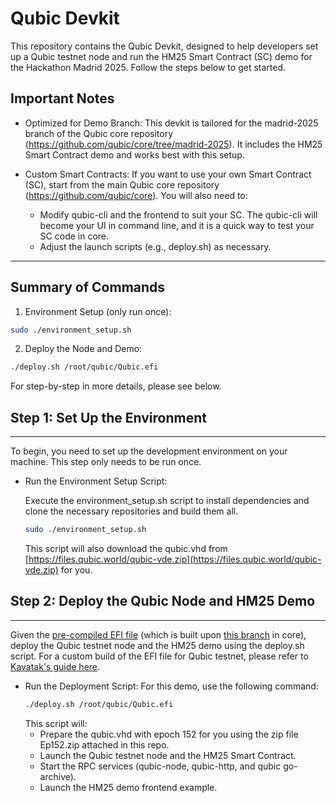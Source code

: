 # Qubic Devkit

This repository contains the Qubic Devkit, designed to help developers set up a Qubic testnet node and run the HM25 Smart Contract (SC) demo for the Hackathon Madrid 2025. Follow the steps below to get started.

## Important Notes

* Optimized for Demo Branch:
  This devkit is tailored for the madrid-2025 branch of the Qubic core repository (https://github.com/qubic/core/tree/madrid-2025). It includes the HM25 Smart Contract demo and works best with this setup.

* Custom Smart Contracts:
  If you want to use your own Smart Contract (SC), start from the main Qubic core repository (https://github.com/qubic/core). You will also need to:
  * Modify qubic-cli and the frontend to suit your SC. The qubic-cli will become your UI in command line, and it is a quick way to test your SC code in core. 
  * Adjust the launch scripts (e.g., deploy.sh) as necessary.

---

## Summary of Commands

1. Environment Setup (only run once):
```bash
sudo ./environment_setup.sh
```
2. Deploy the Node and Demo:

```bash
./deploy.sh /root/qubic/Qubic.efi
```


For step-by-step in more details, please see below.

## Step 1: Set Up the Environment

---

To begin, you need to set up the development environment on your machine. This step only needs to be run once.

* Run the Environment Setup Script:

  Execute the environment_setup.sh script to install dependencies and clone the necessary repositories and build them all.
  ```bash
  sudo ./environment_setup.sh
  ```
  This script will also download the qubic.vhd from [https://files.qubic.world/qubic-vde.zip](https://files.qubic.world/qubic-vde.zip) for you. 

## Step 2: Deploy the Qubic Node and HM25 Demo

---
Given the [pre-compiled EFI file](./Qubic.efi) (which is built upon [this branch](https://github.com/qubic/core/tree/madrid-2025) in core), deploy the Qubic testnet node and the HM25 demo using the deploy.sh script. 
For a custom build of the EFI file for Qubic testnet, please refer to [Kavatak's guide here](https://github.com/KavataK/QubicNetworkDeploymentGuide).
* Run the Deployment Script:
  For this demo, use the following command:
  ```bash
  ./deploy.sh /root/qubic/Qubic.efi
  ```
  This script will:
  * Prepare the qubic.vhd with epoch 152 for you using the zip file Ep152.zip attached in this repo.
  * Launch the Qubic testnet node and the HM25 Smart Contract.
  * Start the RPC services (qubic-node, qubic-http, and qubic go-archive).
  * Launch the HM25 demo frontend example.
